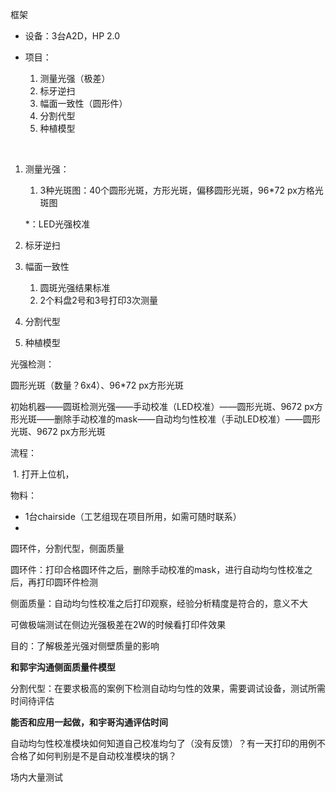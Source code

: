 框架

- 设备：3台A2D，HP 2.0

- 项目：
  1. 测量光强（极差）
  2. 标牙逆扫
  3. 幅面一致性（圆形件）
  4. 分割代型
  5. 种植模型

​		

1. 测量光强：

   1. 3种光斑图：40个圆形光斑，方形光斑，偏移圆形光斑，96*72 px方格光斑图

   *：LED光强校准

2. 标牙逆扫

3. 幅面一致性

   1. 圆斑光强结果标准
   2. 2个料盘2号和3号打印3次测量

4. 分割代型

5. 种植模型



光强检测：

圆形光斑（数量？6x4）、96*72 px方形光斑

初始机器——圆斑检测光强——手动校准（LED校准）——圆形光斑、9672 px方形光斑——删除手动校准的mask——自动均匀性校准（手动LED校准）——圆形光斑、9672 px方形光斑

流程：

​	1. 打开上位机，

物料：

- 1台chairside（工艺组现在项目所用，如需可随时联系）
- 



圆环件，分割代型，侧面质量

圆环件：打印合格圆环件之后，删除手动校准的mask，进行自动均匀性校准之后，再打印圆环件检测





侧面质量：自动均匀性校准之后打印观察，经验分析精度是符合的，意义不大

可做极端测试在侧边光强极差在2W的时候看打印件效果

目的：了解极差光强对侧壁质量的影响

**和郭宇沟通侧面质量件模型**



分割代型：在要求极高的案例下检测自动均匀性的效果，需要调试设备，测试所需时间待评估 

**能否和应用一起做，和宇哥沟通评估时间**



自动均匀性校准模块如何知道自己校准均匀了（没有反馈）？有一天打印的用例不合格了如何判别是不是自动校准模块的锅？

场内大量测试